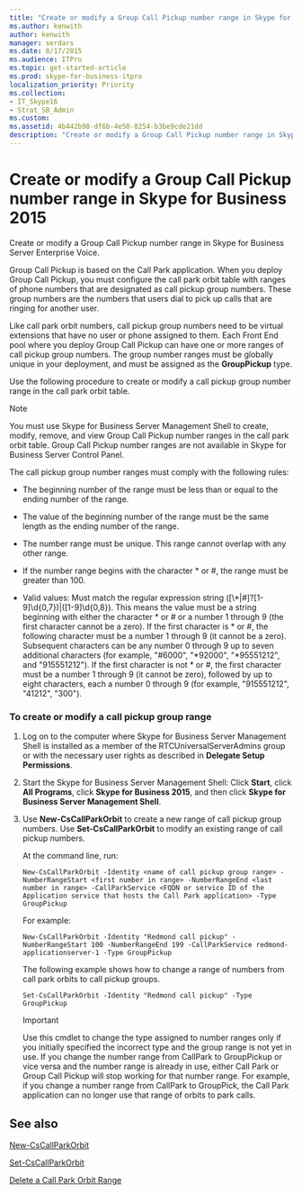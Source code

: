 ```yaml
---
title: "Create or modify a Group Call Pickup number range in Skype for Business 2015"
ms.author: kenwith
author: kenwith
manager: serdars
ms.date: 8/17/2015
ms.audience: ITPro
ms.topic: get-started-article
ms.prod: skype-for-business-itpro
localization_priority: Priority
ms.collection: 
- IT_Skype16
- Strat_SB_Admin
ms.custom: 
ms.assetid: 4b442b98-df6b-4e50-8254-b3be9cde21dd
description: "Create or modify a Group Call Pickup number range in Skype for Business Server Enterprise Voice."
---
```


# Create or modify a Group Call Pickup number range in Skype for Business 2015
 
Create or modify a Group Call Pickup number range in Skype for Business Server Enterprise Voice.
  
Group Call Pickup is based on the Call Park application. When you deploy Group Call Pickup, you must configure the call park orbit table with ranges of phone numbers that are designated as call pickup group numbers. These group numbers are the numbers that users dial to pick up calls that are ringing for another user.
  
Like call park orbit numbers, call pickup group numbers need to be virtual extensions that have no user or phone assigned to them. Each Front End pool where you deploy Group Call Pickup can have one or more ranges of call pickup group numbers. The group number ranges must be globally unique in your deployment, and must be assigned as the **GroupPickup** type.
  
Use the following procedure to create or modify a call pickup group number range in the call park orbit table. 
  
> [!NOTE]
> You must use Skype for Business Server Management Shell to create, modify, remove, and view Group Call Pickup number ranges in the call park orbit table. Group Call Pickup number ranges are not available in Skype for Business Server Control Panel. 
  
The call pickup group number ranges must comply with the following rules:
  
- The beginning number of the range must be less than or equal to the ending number of the range.
    
- The value of the beginning number of the range must be the same length as the ending number of the range.
    
- The number range must be unique. This range cannot overlap with any other range.
    
- If the number range begins with the character \* or #, the range must be greater than 100.
    
- Valid values: Must match the regular expression string ([\\*|#]?[1-9]\d{0,7})|([1-9]\d{0,8}). This means the value must be a string beginning with either the character \* or # or a number 1 through 9 (the first character cannot be a zero). If the first character is \* or #, the following character must be a number 1 through 9 (it cannot be a zero). Subsequent characters can be any number 0 through 9 up to seven additional characters (for example, "#6000", "\*92000", "\*95551212", and "915551212"). If the first character is not \* or #, the first character must be a number 1 through 9 (it cannot be zero), followed by up to eight characters, each a number 0 through 9 (for example, "915551212", "41212", "300").
    
### To create or modify a call pickup group range

1. Log on to the computer where Skype for Business Server Management Shell is installed as a member of the RTCUniversalServerAdmins group or with the necessary user rights as described in **Delegate Setup Permissions**.
    
2. Start the Skype for Business Server Management Shell: Click **Start**, click **All Programs**, click **Skype for Business 2015**, and then click **Skype for Business Server Management Shell**.
    
3. Use **New-CsCallParkOrbit** to create a new range of call pickup group numbers. Use **Set-CsCallParkOrbit** to modify an existing range of call pickup numbers.
    
    At the command line, run:
    
   ```
   New-CsCallParkOrbit -Identity <name of call pickup group range> -NumberRangeStart <first number in range> -NumberRangeEnd <last number in range> -CallParkService <FQDN or service ID of the Application service that hosts the Call Park application> -Type GroupPickup
   ```

    For example:
    
   ```
   New-CsCallParkOrbit -Identity "Redmond call pickup" -NumberRangeStart 100 -NumberRangeEnd 199 -CallParkService redmond-applicationserver-1 -Type GroupPickup
   ```

    The following example shows how to change a range of numbers from call park orbits to call pickup groups.
    
   ```
   Set-CsCallParkOrbit -Identity "Redmond call pickup" -Type GroupPickup
   ```

    > [!IMPORTANT]
    > Use this cmdlet to change the type assigned to number ranges only if you initially specified the incorrect type and the group range is not yet in use. If you change the number range from CallPark to GroupPickup or vice versa and the number range is already in use, either Call Park or Group Call Pickup will stop working for that number range. For example, if you change a number range from CallPark to GroupPick, the Call Park application can no longer use that range of orbits to park calls. 
  
## See also

[New-CsCallParkOrbit](https://docs.microsoft.com/powershell/module/skype/new-cscallparkorbit?view=skype-ps)
  
[Set-CsCallParkOrbit](https://docs.microsoft.com/powershell/module/skype/set-cscallparkorbit?view=skype-ps)
  
[Delete a Call Park Orbit Range](http://technet.microsoft.com/library/85e9f916-062d-450d-ac0a-aeaefc0f7cdc.aspx)